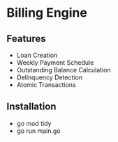 # Billing Engine

## Features
- Loan Creation
- Weekly Payment Schedule
- Outstanding Balance Calculation
- Delinquency Detection
- Atomic Transactions

## Installation
- go mod tidy
- go run main.go